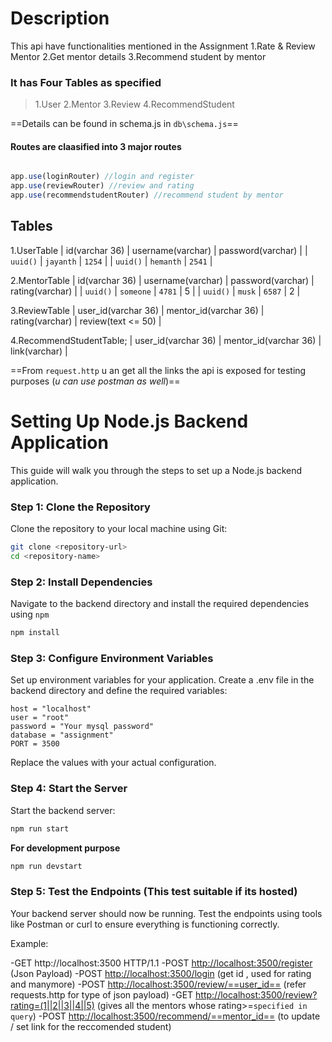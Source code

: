 # Description 

This api have functionalities mentioned in the Assignment
1.Rate & Review Mentor 
2.Get mentor details 
3.Recommend student by mentor 

### It has **Four Tables** as specified
>1.User
>2.Mentor
>3.Review
>4.RecommendStudent

==Details can be found in schema.js in `db\schema.js`==

#### Routes are claasified into 3 major routes 

```js

app.use(loginRouter) //login and register
app.use(reviewRouter) //review and rating 
app.use(recommendstudentRouter) //recommend student by mentor

```
## Tables 

1.UserTable 
  | id(varchar 36) | username(varchar) | password(varchar) |
  |    `uuid()`    |     `jayanth`     |      `1254`       |
  |    `uuid()`    |     `hemanth`     |      `2541`       |


2.MentorTable
  | id(varchar 36) | username(varchar) | password(varchar) | rating(varchar) |
  |    `uuid()`    |     `someone`     |      `4781`       |        5        |
  |    `uuid()`    |      `musk`       |      `6587`       |        2        |


3.ReviewTable
  | user_id(varchar 36) | mentor_id(varchar 36) | rating(varchar) | review(text <= 50) |


4.RecommendStudentTable;
  | user_id(varchar 36) | mentor_id(varchar 36) | link(varchar) | 

 
==From `request.http` u an get all the links the api is exposed for testing purposes (*u can use postman as well*)==


# Setting Up Node.js Backend Application
This guide will walk you through the steps to set up a Node.js backend application.

### Step 1: Clone the Repository
Clone the repository to your local machine using Git:
```bash
git clone <repository-url>
cd <repository-name>
```

### Step 2: Install Dependencies
Navigate to the backend directory and install the required dependencies using `npm`
```bash
npm install 
```
### Step 3: Configure Environment Variables
Set up environment variables for your application. Create a .env file in the backend directory and define the required variables:
```
host = "localhost"
user = "root"
password = "Your mysql password"
database = "assignment"
PORT = 3500
```
Replace the values with your actual configuration.

### Step 4: Start the Server
Start the backend server:
```bash
npm run start
```
**For development purpose**
```bash
npm run devstart
```
### Step 5: Test the Endpoints (This test suitable if its hosted)
Your backend server should now be running. Test the endpoints using tools like Postman or curl to ensure everything is functioning correctly.

Example:

-GET http://localhost:3500 HTTP/1.1
-POST <http://localhost:3500/register> (Json Payload)
-POST <http://localhost:3500/login> (get id , used for rating and manymore)
-POST <http://localhost:3500/review/==user_id==> (refer requests.http for type of json payload)
-GET <http://localhost:3500/review?rating=(1||2||3||4||5)> (gives all the mentors whose rating>=`specified in query`)
-POST <http://localhost:3500/recommend/==mentor_id==> (to update / set link for the reccomended student)
